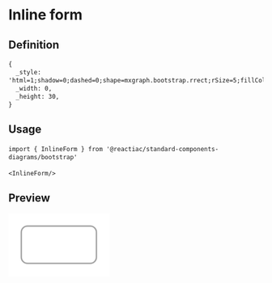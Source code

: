 # Inline form

## Definition

```
{
  _style: 'html=1;shadow=0;dashed=0;shape=mxgraph.bootstrap.rrect;rSize=5;fillColor=#ffffff;strokeColor=#999999;align=left;spacing=15;fontSize=14;fontColor=#6C767D;',
  _width: 0,
  _height: 30,
}
```

## Usage

```
import { InlineForm } from '@reactiac/standard-components-diagrams/bootstrap'

<InlineForm/>
```

## Preview

<img src="./inline-form.png" width="200"/>
